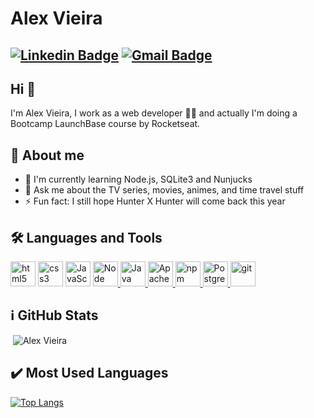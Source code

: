 # Alex Vieira
[![Linkedin Badge](https://img.shields.io/badge/-alexvieira-blue?style=flat-square&logo=Linkedin&logoColor=white&link=https://www.linkedin.com/in/alex-vieira-081888109/)](https://www.linkedin.com/in/alex-vieira-081888109/)
[![Gmail Badge](https://img.shields.io/badge/-alexvieiracb20@gmail.com-c14438?style=flat-square&logo=Gmail&logoColor=white&link=mailto:sakshamtaneja7861@gmail.com)](mailto:alexvieiracb20@gmail.com)
---

## Hi 👋          
I'm Alex Vieira, I work as a web developer 👨‍💻 and actually I'm doing a Bootcamp LaunchBase course by Rocketseat.

## 🧐 About me
- 🔭 I'm currently learning Node.js, SQLite3 and Nunjucks
- 💬 Ask me about the TV series, movies, animes, and time travel stuff
- ⚡ Fun fact: I still hope Hunter X Hunter will come back this year

## 🛠️ Languages and Tools
<p align="left"> 
<a href="https://www.w3.org/html/" target="_blank"> <img src="https://devicon.dev/devicon.git/icons/html5/html5-original.svg" alt="html5" width="40" height="40"/></a> 
<a href="https://www.w3schools.com/css/" target="_blank"> <img src="https://devicon.dev/devicon.git/icons/css3/css3-original.svg" alt="css3" width="40" height="40"/></a> 
<a href="https://www.javascript.com/" target="_blank"> <img src="https://devicon.dev/devicon.git/icons/javascript/javascript-original.svg" alt="JavaScript" width="40" height="40"/></a>
<a href="https://nodejs.org/en//" target="_blank"> <img src="https://devicon.dev/devicon.git/icons/nodejs/nodejs-original.svg" alt="Node" width="40" height="40"/> </a>
<a href="https://https://www.java.com/en/" target="_blank"> <img src="https://devicon.dev/devicon.git/icons/java/java-original.svg" alt="Java" width="40" height="40"/> </a>
<a href="https://www.apache.org/" target="_blank"> <img src="https://devicon.dev/devicon.git/icons/apache/apache-original.svg" alt="Apache" width="40" height="40"/> </a>
<a href="https://www.npmjs.com/" target="_blank"> <img src="https://devicon.dev/devicon.git/icons/npm/npm-original-wordmark.svg" alt="npm" width="40" height="40"/> </a>
<a href="https://www.postgresql.org/" target="_blank"> <img src="https://devicon.dev/devicon.git/icons/postgresql/postgresql-original.svg" alt="Postgre" width="40" height="40"/> </a> 
<a href="https://git-scm.com/" target="_blank"> <img src="https://www.vectorlogo.zone/logos/git-scm/git-scm-icon.svg" alt="git" width="40" height="40"/> </a>  
</p>
    
## :information_source: GitHub Stats    
<p>&nbsp;<img align="justify" src="https://github-readme-stats.vercel.app/api?username=alexvieirasj&show_icons=true&locale=en&=true&theme=dark" alt="Alex Vieira"/></p>

## :heavy_check_mark: Most Used Languages
[![Top Langs](https://github-readme-stats.vercel.app/api/top-langs/?username=alexvieirasj&layout=compact&how_icons=true&theme=dark)](https://github.com/anuraghazra/github-readme-stats)
